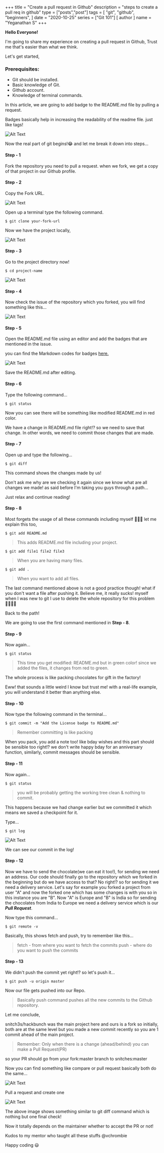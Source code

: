 +++
title = "Create a pull request in Github"
description = "steps to create a pull req in github"
type = ["posts","post"]
tags = [
    "git",
    "github",
    "beginners",
]
date = "2020-10-25"
series = ["Git 101"]
[ author ]
  name = "Yeganathan S"
+++


**Hello Everyone!**

I'm going to share my experience on creating a pull request in Github, Trust me that's easier than what we think.

Let's get started,

### Prerequisites:
* Git should be installed.
* Basic knowledge of Git. 
* Github account.
* Knowledge of terminal commands.

In this article, we are going to add badge to the README.md file by pulling a request.

Badges basically help in increasing the readability of the readme file. just like tags!

![Alt Text](https://dev-to-uploads.s3.amazonaws.com/i/zi9f67j6r3twjn2sbqpr.png)

Now the real part of git begins!😂 and let me break it down into steps...

#### Step - 1

Fork the repository you need to pull a request. when we fork, we get a copy of that project in our Github profile.

#### Step - 2

Copy the Fork URL.

![Alt Text](https://dev-to-uploads.s3.amazonaws.com/i/1yfkxnas6ibck5xta2r5.png)


Open up a terminal type the following command.

```
$ git clone your-fork-url
```
Now we have the project locally,

![Alt Text](https://dev-to-uploads.s3.amazonaws.com/i/z3le2uq4euavm9d9qg6a.png)

#### Step - 3

Go to the project directory now!
```
$ cd project-name
```

![Alt Text](https://dev-to-uploads.s3.amazonaws.com/i/8p6djss2o9irz3hhuthb.png)

#### Step - 4
Now check the issue of the repository which you forked, you will find something like this...

![Alt Text](https://dev-to-uploads.s3.amazonaws.com/i/jqozr46p19qpk30ui204.png)

#### Step - 5
Open the README.md file using an editor and add the badges that are mentioned in the issue.

you can find the Markdown codes for badges <a href="https://github.com/Naereen/badges.git" target="_blank">here.</a>

 ![Alt Text](https://dev-to-uploads.s3.amazonaws.com/i/orlgdruqjd0q814kdw1a.png)

Save the README.md after editing.

#### Step - 6
Type the following command...
```
$ git status
```
Now you can see there will be something like modified README.md in red color.

We have a change in README.md file right!? so we need to save that change. In other words, we need to commit those changes that are made.

#### Step - 7
Open up and type the following...
```
$ git diff
```
This command shows the changes made by us!

Don't ask me why are we checking it again since we know what are all changes we made! as said before I'm taking you guys through a path...

Just relax and continue reading!

#### Step - 8
Most forgets the usage of all these commands including myself 🤦🏻‍♂️ 
let me explain this too,
```
$ git add README.md
```
>This adds README.md file including your project.
```
$ git add file1 file2 file3
```
>When you are having many files.
```
$ git add .
```
>When you want to add all files.

The last command mentioned above is not a good practice though! what if you don't want a file after pushing it. Believe me, it really sucks! myself when I was new to git I use to delete the whole repository for this problem🙆🏻‍♂️😬

Back to the path!

We are going to use the first command mentioned in **Step - 8**.

#### Step - 9
Now again...

```
$ git status
```
> This time you get modified: README.md but in green color! since we added the files, it changes from red to green.

The whole process is like packing chocolates for gift in the factory!

Eww! that sounds a little weird I know but trust me! with a real-life example, you will understand it better than anything else.

#### Step - 10
Now type the following command in the terminal...
```
$ git commit -m "Add the License badge to README.md"
```
> Remember committing is like packing

When you pack, you add a note too! like bday wishes and this part should be sensible too right!? we don't write happy bday for an anniversary function, similarly, commit messages should be sensible.

#### Step - 11
Now again...
```
$ git status
```
>you will be probably getting the working tree clean & nothing to commit.

This happens because we had change earlier but we committed it which means we saved a checkpoint for it.

Type...

```
$ git log
```
![Alt Text](https://dev-to-uploads.s3.amazonaws.com/i/eg0vglamdj18hfans7hp.png)

We can see our commit in the log!

#### Step - 12
Now we have to send the chocolate(we can eat it too!), for sending we need an address. Our code should finally go to the repository which we forked in the beginning but do we have access to that? No right!? so for sending it we need a delivery service. Let's say for example you forked a project from user "A" and now the forked one which has some changes is with you so in this instance you are "B". Now "A" is Europe and "B" is India so for sending the chocolates from India to Europe we need a delivery service which is our ***Pull Request***.

Now type this command...
```
$ git remote -v
```

Basically, this shows fetch and push, try to remember like this...
>fetch - from where you want to fetch the commits
>push - where do you want to push the commits

#### Step - 13
We didn't push the commit yet right!? so let's push it...
```
$ git push -u origin master
```

Now our file gets pushed into our Repo.

>Basically push command pushes all the new commits to the Github repository.

Let me conclude,

snitch3s/hackbunch was the main project here and ours is a fork so initially, both are at the same level but you made a new commit recently so you are 1 commit ahead of the main project.

>Remember: Only when there is a change (ahead/behind) you can make a Pull Request(PR)

so your PR should go from your fork:master branch to snitches:master

Now you can find something like compare or pull request basically both do the same...

![Alt Text](https://dev-to-uploads.s3.amazonaws.com/i/hv86ob964337yq29z2j4.png)

Pull a request and create one

![Alt Text](https://dev-to-uploads.s3.amazonaws.com/i/zh0knatv4cq6999a9865.png)

The above image shows something similar to git diff command which is nothing but one final check!

Now it totally depends on the maintainer whether to accept the PR or not!

Kudos to my mentor who taught all these stuffs @vchrombie

Happy coding 😃

